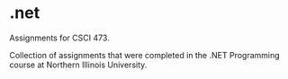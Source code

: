 # .net
Assignments for CSCI 473.

Collection of assignments that were completed in the .NET Programming course at Northern Illinois University.
